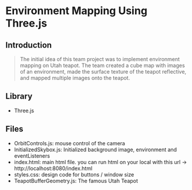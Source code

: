 # Environment Mapping Using Three.js

## Introduction

> The initial idea of this team project was to implement environment mapping on Utah teapot. The team created a cube map with images of an environment, made the surface texture of the teapot reflective, and mapped multiple images onto the teapot.

## Library

- Three.js

## Files

- OrbitControls.js: mouse control of the camera
- InitializedSkybox.js: Initialized background image, environment and eventListeners
- index.html: main html file. you can run html on your local with this url -> http://localhost:8080/index.html
- styles.css: design code for buttons / window size
- TeapotBufferGeometry.js: The famous Utah Teapot
